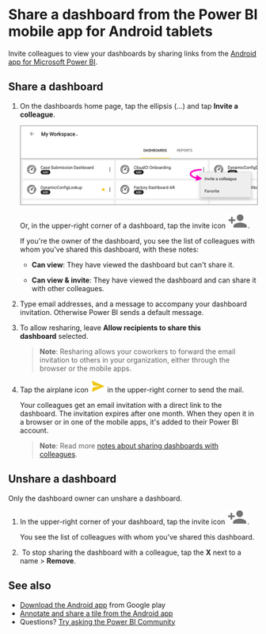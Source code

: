 <properties 
   pageTitle="Share a dashboard from the Power BI app for Android tablets"
   description="Learn how to invite colleagues to view dashboards by sharing links from the Android app for Power BI."
   services="powerbi" 
   documentationCenter="" 
   authors="maggiesMSFT" 
   manager="erikre" 
   backup=""
   editor=""
   tags=""
   qualityFocus="no"
   qualityDate=""/>
 
<tags
   ms.service="powerbi"
   ms.devlang="NA"
   ms.topic="article"
   ms.tgt_pltfrm="NA"
   ms.workload="powerbi"
   ms.date="11/28/2016"
   ms.author="maggies"/>

# Share a dashboard from the Power BI mobile app for Android tablets

Invite colleagues to view your dashboards by sharing links from the [Android app for Microsoft Power BI](powerbi-mobile-android-tablet-app-get-started.md). 

## Share a dashboard

1.  On the dashboards home page, tap the ellipsis (...) and tap **Invite a colleague**.

    ![](media/powerbi-mobile-share-a-dashboard-from-the-android-tablet-app/power-bi-android-tablet-share-dashboard.png)

    Or, in the upper-right corner of a dashboard, tap the invite icon ![](media/powerbi-mobile-share-a-dashboard-from-the-android-tablet-app/power-bi-android-invite-icon.png).

 
    If you're the owner of the dashboard, you see the list of colleagues with whom you've shared this dashboard, with these notes:

    -   **Can view**: They have viewed the dashboard but can't share it.

    -   **Can view & invite**: They have viewed the dashboard and can share it with other colleagues.

2.  Type email addresses, and a message to accompany your dashboard invitation. Otherwise Power BI sends a default message.

3.  To allow resharing, leave **Allow recipients to share this dashboard** selected.

    >**Note**:  Resharing allows your coworkers to forward the email invitation to others in your organization, either through the browser or the mobile apps.

4.  Tap the airplane icon ![](media/powerbi-mobile-share-a-dashboard-from-the-android-tablet-app/PBI_Andr_SendPlane.png) in the upper-right corner to send the mail.

    Your colleagues get an email invitation with a direct link to the dashboard. The invitation expires after one month. When they open it in a browser or in one of the mobile apps, it's added to their Power BI account.

    >**Note**: Read more [notes about sharing dashboards with colleagues](powerbi-service-share-unshare-dashboard.md#notes-about-sharing).

## Unshare a dashboard

Only the dashboard owner can unshare a dashboard.

1.  In the upper-right corner of your dashboard, tap the invite icon ![](media/powerbi-mobile-share-a-dashboard-from-the-android-tablet-app/power-bi-android-invite-icon.png). 

    You see the list of colleagues with whom you've shared this dashboard.

2.   To stop sharing the dashboard with a colleague, tap the **X** next to a name \> **Remove**.

## See also

- [Download the Android app](http://go.microsoft.com/fwlink/?LinkID=544867) from Google play
- [Annotate and share a tile from the Android app](powerbi-mobile-annotate-and-share-a-tile-from-the-android-tablet-app.md)
- Questions? [Try asking the Power BI Community](http://community.powerbi.com/)
